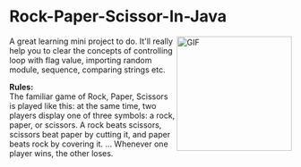 # Rock-Paper-Scissor-In-Java
<img align="right" alt="GIF" src="https://user-images.githubusercontent.com/87219816/125399045-7a04d200-e3c9-11eb-9f4f-ddf21d42c619.png" width="205" height="205" />
A great learning mini project to do. It'll really help you to clear the concepts of controlling loop with flag value, importing random module, sequence, comparing strings etc.  
<p> <b>Rules:</b> <br>
The familiar game of Rock, Paper, Scissors is played like this: at the same time, two players display one of three symbols: a rock, paper, or scissors. A rock beats scissors, scissors beat paper by cutting it, and paper beats rock by covering it. ... Whenever one player wins, the other loses. </p>

##
